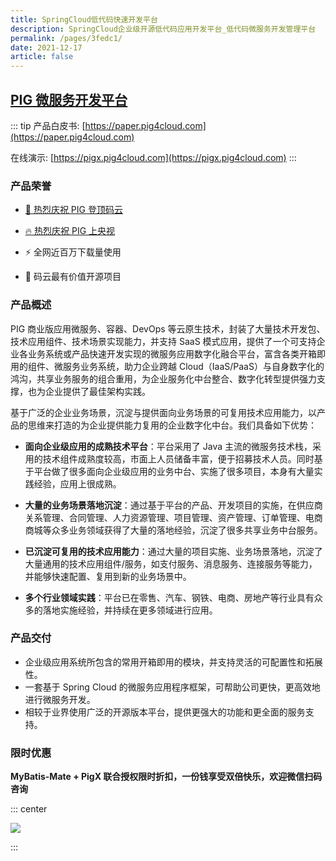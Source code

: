 ```yaml
---
title: SpringCloud低代码快速开发平台
description: SpringCloud企业级开源低代码应用开发平台_低代码微服务开发管理平台
permalink: /pages/3fedc1/
date: 2021-12-17
article: false
---
```


## [PIG 微服务开发平台](https://pig4cloud.com)

::: tip
产品白皮书: [https://paper.pig4cloud.com](https://paper.pig4cloud.com)

在线演示: [https://pigx.pig4cloud.com](https://pigx.pig4cloud.com)
:::

### 产品荣誉

- [🚀 热烈庆祝 PIG 登顶码云](https://mp.weixin.qq.com/s?__biz=MjM5MzEwODY4Mw==&mid=2257486353&idx=1&sn=00202c367074415335dc6e59a537b672&chksm=a5e625b59291aca33098d04466a92912e09680f36412fce522c81526f0fd154a30900ef77957&token=1953961492&lang=zh_CN#rd)

- [🔥 热烈庆祝 PIG 上央视](https://mp.weixin.qq.com/s?__biz=MzI3NDM2OTQxNg==&mid=2247484132&idx=1&sn=b4429366228bc796e8c2bddb8163c1c6&chksm=eb145c03dc63d515e0e776e408b2c83f6a1d6939e9564965d6faffa6777d0e9873b49d770f86&token=1050461211&lang=zh_CN#rd)

- ⚡️️ 全网近百万下载量使用

- 💎 码云最有价值开源项目

### 产品概述

PIG 商业版应用微服务、容器、DevOps 等云原生技术，封装了大量技术开发包、技术应用组件、技术场景实现能力，并支持 SaaS 模式应用，提供了一个可支持企业各业务系统或产品快速开发实现的微服务应用数字化融合平台，富含各类开箱即用的组件、微服务业务系统，助力企业跨越 Cloud（IaaS/PaaS）与自身数字化的鸿沟，共享业务服务的组合重用，为企业服务化中台整合、数字化转型提供强力支撑，也为企业提供了最佳架构实践。

基于广泛的企业业务场景，沉淀与提供面向业务场景的可复用技术应用能力，以产品的思维来打造的为企业提供能力复用的企业数字化中台。我们具备如下优势：

- **面向企业级应用的成熟技术平台**：平台采用了 Java 主流的微服务技术栈，采用的技术组件成熟度较高，市面上人员储备丰富，便于招募技术人员。同时基于平台做了很多面向企业级应用的业务中台、实施了很多项目，本身有大量实践经验，应用上很成熟。

- **大量的业务场景落地沉淀**：通过基于平台的产品、开发项目的实施，在供应商关系管理、合同管理、人力资源管理、项目管理、资产管理、订单管理、电商商城等众多业务领域获得了大量的落地经验，沉淀了很多共享业务中台服务。

- **已沉淀可复用的技术应用能力**：通过大量的项目实施、业务场景落地，沉淀了大量通用的技术应用组件/服务，如支付服务、消息服务、连接服务等能力，并能够快速配置、复用到新的业务场景中。

- **多个行业领域实践**：平台已在零售、汽车、钢铁、电商、房地产等行业具有众多的落地实施经验，并持续在更多领域进行应用。

### 产品交付

- 企业级应用系统所包含的常用开箱即用的模块，并支持灵活的可配置性和拓展性。
- 一套基于 Spring Cloud 的微服务应用程序框架，可帮助公司更快，更高效地进行微服务开发。
- 相较于业界使用广泛的开源版本平台，提供更强大的功能和更全面的服务支持。

### 限时优惠

**MyBatis-Mate + PigX 联合授权限时折扣，一份钱享受双倍快乐，欢迎微信扫码咨询**

::: center

<img align="center" src="https://minio.pigx.vip/oss/1647315825.gif"/>

:::